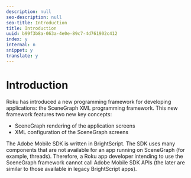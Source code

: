 ```yaml
---
description: null
seo-description: null
seo-title: Introduction
title: Introduction
uuid: b99f3b8a-063a-4e0e-89c7-4d761902c412
index: y
internal: n
snippet: y
translate: y
---
```


# Introduction

Roku has introduced a new programming framework for developing applications: the SceneGraph XML programming framework. This new framework features two new key concepts:

* SceneGraph rendering of the application screens
* XML configuration of the SceneGraph screens

The Adobe Mobile SDK is written in BrightScript. The SDK uses many components that are not available for an app running on SceneGraph (for example, threads). Therefore, a Roku app developer intending to use the SceneGraph framework cannot call Adobe Mobile SDK APIs (the later are similar to those available in legacy BrightScript apps).
